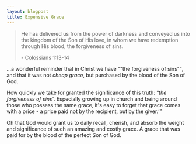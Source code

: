 ```yaml
---
layout: blogpost
title: Expensive Grace
---
```


<blockquote>
<p>He has delivered us from the power of darkness and conveyed us into the kingdom of the Son of His love, in whom we have redemption through His blood, the forgiveness of sins.<p>
<p class="citation reference">- Colossians 1:13-14</p>
</blockquote>

<p>...a wonderful reminder that in Christ we have <q>"the forgiveness of sins"</q>, and that it was not <em>cheap grace</em>, but purchased by the blood of the Son of God.</p>

<p>How quickly we take for granted the significance of this truth: <q><em>the forgiveness of sins</em><q>. Especially growing up in church and being around those who possess the same grace, it's easy to forget that grace comes with a price - a price paid not by the recipient, but by the giver.</p>

<p>Oh that God would grant us to daily recall, cherish, and absorb the weight and significance of such an amazing and costly grace. A grace that was paid for by the blood of the perfect Son of God.</p>